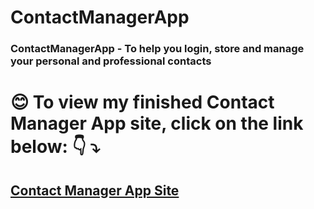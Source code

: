 # ContactManagerApp
### ContactManagerApp - To help you login, store and manage your personal and professional contacts

# :blush: To view my finished Contact Manager App site, click on the link below: :point_down: :arrow_heading_down:
## [Contact Manager App Site](https://damp-mountain-49351.herokuapp.com/)
